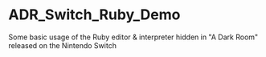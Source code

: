 # ADR_Switch_Ruby_Demo
Some basic usage of the Ruby editor &amp; interpreter hidden in "A Dark Room" released on the Nintendo Switch
